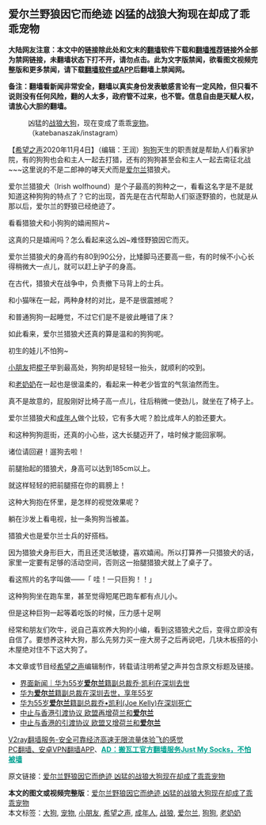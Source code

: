  <h2>爱尔兰野狼因它而绝迹 凶猛的战狼大狗现在却成了乖乖宠物</h2> <p class="notice"><b>大陆网友注意：本文中的链接除此处和文末的<a href="https://github.com/bannedbook/fanqiang" >翻墙</a>软件下载和<a href="https://github.com/killgcd/justmysocks/blob/master/README.md">翻墙推荐</a>链接外全部为禁网链接，未翻墙状态下打不开，请勿点击。此为文字版禁闻，欲看图文视频完整版和更多禁闻，请下载<a href="https://github.com/bannedbook/fanqiang">翻墙软件或APP</a>后翻墙上禁闻网。</p><p>备注：翻墙看新闻非常安全，翻墙以真实身份发表敏感言论有一定风险，但只看不说则没有任何风险，翻的人太多，政府管不过来，也不管。信息自由是天赋人权，请放心大胆的翻墙。</b></p>  <div class="entry"> <figure><figcaption>凶猛的<a href="https://www.bannedbook.org/bnews/tag/%E6%88%98%E7%8B%BC/" class="st_tag internal_tag" rel="tag" title="标签 战狼 下的日志">战狼</a><a href="https://www.bannedbook.org/bnews/tag/%E5%A4%A7%E7%8B%97/" class="st_tag internal_tag" rel="tag" title="标签 大狗 下的日志">大狗</a>，现在变成了乖乖<a href="https://www.bannedbook.org/bnews/tag/%e5%ae%a0%e7%89%a9/" class="st_tag internal_tag" rel="tag" title="标签 宠物 下的日志">宠物</a>。（katebanaszak/instagram）</figcaption></figure> <p>【<span class='wp_keywordlink_affiliate'><a href="https://www.soundofhope.org" title="希望之声" target="_blank">希望之声</a></span>2020年11月4日】（编辑：王润）<a href="https://www.bannedbook.org/bnews/tag/%e7%8b%97%e7%8b%97/" class="st_tag internal_tag" rel="tag" title="标签 狗狗 下的日志">狗狗</a>天生的职责就是帮助人们看家护院，有的狗狗也会和主人一起去打猎，还有的狗狗甚至会和主人一起去南征北战~~~这里说的不是二郎神的哮天犬而是<a href="https://www.bannedbook.org/bnews/tag/%e7%88%b1%e5%b0%94%e5%85%b0/" class="st_tag internal_tag" rel="tag" title="标签 爱尔兰 下的日志">爱尔兰</a>猎狼犬。</p> <p>爱尔兰猎狼犬（Irish wolfhound）是个子最高的狗种之一，看看这名字是不是就知道这种狗狗的特点了？它的出现，首先是在古代帮助人们驱逐野狼的，也就是从那以后，爱尔兰的野狼已经绝迹了。</p> <p>看看猎狼犬和小狗狗的嬉闹照片~</p> <p>这真的只是嬉闹吗？怎么看起来这么凶~难怪野狼因它而灭。</p> <p></p> <p>爱尔兰猎狼犬的身高约有80到90公分，比矮脚马还要高一些，有的时候不小心长得稍微大一点儿，就可以赶上驴子的身高。</p> <p></p> <p>在古代，猎狼犬在战争中，负责撤下马背上的士兵。</p> <p></p> <p>和小猫咪在一起，两种身材的对比，是不是很震撼呢？</p> <p></p> <p>和普通狗狗一起睡觉，不过它们是不是彼此睡错了床？</p>  <p></p> <p>如此看来，爱尔兰猎狼犬还真的算是温和的狗狗呢。</p> <p>初生的娃儿不怕狗~</p> <p></p> <p><a href="https://www.bannedbook.org/bnews/tag/%E5%B0%8F%E6%9C%8B%E5%8F%8B/" class="st_tag internal_tag" rel="tag" title="标签 小朋友 下的日志">小朋友</a>把<span class='wp_keywordlink'><a href="https://www.bannedbook.org/forum11/topic309.html" title="禁片：“科学”的棍子" target="_blank">棍子</a></span>举到最高处，狗狗却是轻轻一抬头，就顺利的咬到。</p> <p></p> <p>和<a href="https://www.bannedbook.org/bnews/tag/%e8%80%81%e5%a5%b6%e5%a5%b6/" class="st_tag internal_tag" rel="tag" title="标签 老奶奶 下的日志">老奶奶</a>在一起也是很温柔的，看起来一种老少皆宜的气氛油然而生。</p> <p></p> <p>真不是故意的，屁股刚好比椅子高一点儿，往后稍微一使劲儿，就坐在了椅子上。</p> <p></p> <p>爱尔兰猎狼犬和<a href="https://www.bannedbook.org/bnews/tag/%E6%88%90%E5%B9%B4%E4%BA%BA/" class="st_tag internal_tag" rel="tag" title="标签 成年人 下的日志">成年人</a>做个比较，它有多大呢？脸比成年人的脸还要大。</p> <p></p>  <p>和这种狗狗逛街，还真的小心些，这大长腿迈开了，啥时候才能回家啊。</p> <p></p> <p>诸位请回避！遛狗去啦！</p> <p></p> <p>前腿抬起的猎狼犬，身高可以达到185cm以上。</p> <p></p> <p>就这样轻轻的把前腿搭在你的肩膀上！</p> <p></p> <p>这种大狗抱在怀里，是怎样的视觉效果呢？</p> <p></p> <p>躺在沙发上看电视，扯一条狗狗当被盖。</p> <p></p>  <p>猎狼犬也是爱尔兰士兵的好搭档。</p> <p></p> <p></p> <p>因为猎狼犬身形巨大，而且还灵活敏捷，喜欢嬉闹。所以打算养一只猎狼犬的话，家里一定要有足够的活动空间，否则这一抬腿猎狼犬就上了桌子了。</p> <p></p> <p>看这照片的名字叫做——「 哇！一只巨狗！！」</p> <p></p> <p>这种狗狗坐在跑车里，甚至觉得短尾巴跑车都有点儿小。</p> <p></p> <p>但是这种巨狗一起等着吃饭的时候，压力感十足啊</p> <p></p> <p>经常和朋友们吹牛，说自己喜欢养大狗的小编，看到这猎狼犬之后，变得立即没有自信了。要想养这种大狗，那么先努力买一座大房子之后再说吧，几块木板搭的小木屋绝对住不下这大狗了。</p>  <p>本文章或节目经<a href="https://www.bannedbook.org/bnews/tag/%e5%b8%8c%e6%9c%9b%e4%b9%8b%e5%a3%b0/" class="st_tag internal_tag" rel="tag" title="标签 希望之声 下的日志">希望之声</a>编辑制作，转载请注明希望之声并包含原文标题及链接。</p> <ul class='op-related-articles' title='相关阅读'> <li><a href='https://www.bannedbook.org/bnews/baitai/20201103/1425037.html' target='_blank'>界面新闻｜华为55岁<b>爱尔兰</b>籍副总裁乔·凯利在深圳去世</a></li> <li><a href='https://www.bannedbook.org/bnews/headline/20201103/1425012.html' target='_blank'>华为<b>爱尔兰</b>籍副总裁在深圳去世，享年55岁</a></li> <li><a href='https://www.bannedbook.org/bnews/headline/20201103/1424967.html' target='_blank'>华为55岁<b>爱尔兰</b>籍副总裁乔•凯利(Joe Kelly)在深圳死亡</a></li> <li><a href='https://www.bannedbook.org/bnews/worldnews/20201027/1421024.html' target='_blank'>中止与香港引渡协议 欧盟再增荷兰和<b>爱尔兰</b></a></li> <li><a href='https://www.bannedbook.org/bnews/headline/20201027/1420780.html' target='_blank'>中止与香港的引渡协议 欧盟又增荷兰和<b>爱尔兰</b></a></li> </ul> <p class="texttj"> <a href="https://www.bannedbook.org/forum23/topic22702.html" target="_blank">V2ray翻墙服务-安全可靠经济高速无限流量体验飞的感觉</a><br/> <a href="https://github.com/bannedbook/fanqiang/wiki/%E7%A6%81%E9%97%BB%E7%BD%91%E5%AE%89%E5%8D%93%E7%BF%BB%E5%A2%99%E6%96%B0%E9%97%BBAPP" target="_blank">PC翻墙、安卓VPN翻墙APP</a>、<span onclick="window.open('https://github.com/killgcd/justmysocks/blob/master/README.md')" style="font-weight:bold;color:#00A191;cursor:pointer;text-decoration:underline;outline:none">AD：搬瓦工官方翻墙服务Just My Socks，不怕被墙</span></p><p>原文链接：<a class="src_link"  href="https://www.soundofhope.org/post/298055" target="_blank">爱尔兰野狼因它而绝迹 凶猛的战狼大狗现在却成了乖乖宠物</a></p><a name='sharetosocial'></a>       <div><b>本文的图文或视频完整版</b>：<a href='https://www.bannedbook.org/bnews/comments/20201104/1425765.html'>爱尔兰野狼因它而绝迹 凶猛的战狼大狗现在却成了乖乖宠物</a></div>  </div><!--END ENTRY--> <div class="postfooter"> <div>本文标签：<a href="https://www.bannedbook.org/bnews/tag/%E5%A4%A7%E7%8B%97/" rel="tag">大狗</a>, <a href="https://www.bannedbook.org/bnews/tag/%e5%ae%a0%e7%89%a9/" rel="tag">宠物</a>, <a href="https://www.bannedbook.org/bnews/tag/%E5%B0%8F%E6%9C%8B%E5%8F%8B/" rel="tag">小朋友</a>, <a href="https://www.bannedbook.org/bnews/tag/%e5%b8%8c%e6%9c%9b%e4%b9%8b%e5%a3%b0/" rel="tag">希望之声</a>, <a href="https://www.bannedbook.org/bnews/tag/%E6%88%90%E5%B9%B4%E4%BA%BA/" rel="tag">成年人</a>, <a href="https://www.bannedbook.org/bnews/tag/%E6%88%98%E7%8B%BC/" rel="tag">战狼</a>, <a href="https://www.bannedbook.org/bnews/tag/%e7%88%b1%e5%b0%94%e5%85%b0/" rel="tag">爱尔兰</a>, <a href="https://www.bannedbook.org/bnews/tag/%e7%8b%97%e7%8b%97/" rel="tag">狗狗</a>, <a href="https://www.bannedbook.org/bnews/tag/%e8%80%81%e5%a5%b6%e5%a5%b6/" rel="tag">老奶奶</a></div>  </div><!--END POSTFOOTER--> 